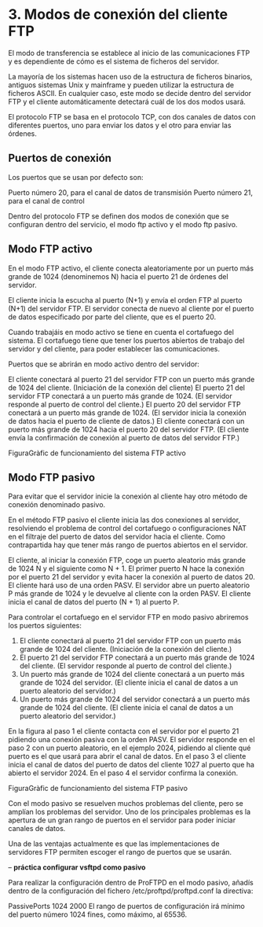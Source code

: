 # 3. Modos de conexión del cliente FTP

El modo de transferencia se establece al inicio de las comunicaciones FTP y es dependiente de cómo es el sistema de ficheros del servidor.

La mayoría de los sistemas hacen uso de la estructura de ficheros binarios, antiguos sistemas Unix y mainframe y pueden utilizar la estructura de ficheros ASCII. En cualquier caso, este modo se decide dentro del servidor FTP y el cliente automáticamente detectará cuál de los dos modos usará.

El protocolo FTP se basa en el protocolo TCP, con dos canales de datos con diferentes puertos, uno para enviar los datos y el otro para enviar las órdenes.

## Puertos de conexión
Los puertos que se usan por defecto son:

Puerto número 20, para el canal de datos de transmisión
Puerto número 21, para el canal de control

Dentro del protocolo FTP se definen dos modos de conexión que se configuran dentro del servicio, el modo ftp activo y el modo ftp pasivo.

## Modo FTP activo
En el modo FTP activo, el cliente conecta aleatoriamente por un puerto más grande de 1024 (denominemos N) hacia el puerto 21 de órdenes del servidor.

El cliente inicia la escucha al puerto (N+1) y envía el orden FTP al puerto (N+1) del servidor FTP. El servidor conecta de nuevo al cliente por el puerto de datos especificado por parte del cliente, que es el puerto 20.

Cuando trabajáis en modo activo se tiene en cuenta el cortafuego del sistema. El cortafuego tiene que tener los puertos abiertos de trabajo del servidor y del cliente, para poder establecer las comunicaciones.

Puertos que se abrirán en modo activo dentro del servidor:

El cliente conectará al puerto 21 del servidor FTP con un puerto más grande de 1024 del cliente. (Iniciación de la conexión del cliente)
El puerto 21 del servidor FTP conectará a un puerto más grande de 1024. (El servidor responde al puerto de control del cliente.)
El puerto 20 del servidor FTP conectará a un puerto más grande de 1024. (El servidor inicia la conexión de datos hacia el puerto de cliente de datos.)
El cliente conectará con un puerto más grande de 1024 hacia el puerto 20 del servidor FTP. (El cliente envía la confirmación de conexión al puerto de datos del servidor FTP.)



FiguraGràfic de funcionamiento del sistema FTP activo

## Modo FTP pasivo
Para evitar que el servidor inicie la conexión al cliente hay otro método de conexión denominado pasivo.

En el método FTP pasivo el cliente inicia las dos conexiones al servidor, resolviendo el problema de control del cortafuego o configuraciones NAT en el filtraje del puerto de datos del servidor hacia el cliente. Como contrapartida hay que tener más rango de puertos abiertos en el servidor.

El cliente, al iniciar la conexión FTP, coge un puerto aleatorio más grande de 1024 N y el siguiente como N + 1.
El primer puerto N hace la conexión por el puerto 21 del servidor y evita hacer la conexión al puerto de datos 20. El cliente hará uso de una orden PASV. 
El servidor abre un puerto aleatorio P más grande de 1024 y le devuelve al cliente con la orden PASV. 
El cliente inicia el canal de datos del puerto (N + 1) al puerto P.

Para controlar el cortafuego en el servidor FTP en modo pasivo abriremos los puertos siguientes:

1. El cliente conectará al puerto 21 del servidor FTP con un puerto más grande de 1024 del cliente. (Iniciación de la conexión del cliente.)
2. El puerto 21 del servidor FTP conectará a un puerto más grande de 1024 del cliente. (El servidor responde al puerto de control del cliente.)
3. Un puerto más grande de 1024 del cliente conectará a un puerto más grande de 1024 del servidor. (El cliente inicia el canal de datos a un puerto aleatorio del servidor.)
4. Un puerto más grande de 1024 del servidor conectará a un puerto más grande de 1024 del cliente. (El cliente inicia el canal de datos a un puerto aleatorio del servidor.)

En la figura al paso 1 el cliente contacta con el servidor por el puerto 21 pidiendo una conexión pasiva con la orden PASV. El servidor responde en el paso 2 con un puerto aleatorio, en el ejemplo 2024, pidiendo al cliente qué puerto es el que usará para abrir el canal de datos. En el paso 3 el cliente inicia el canal de datos del puerto de datos del cliente 1027 al puerto que ha abierto el servidor 2024. En el paso 4 el servidor confirma la conexión.


FiguraGràfic de funcionamiento del sistema FTP pasivo



Con el modo pasivo se resuelven muchos problemas del cliente, pero se amplían los problemas del servidor. Uno de los principales problemas es la apertura de un gran rango de puertos en el servidor para poder iniciar canales de datos.

Una de las ventajas actualmente es que las implementaciones de servidores FTP permiten escoger el rango de puertos que se usarán.

– **práctica configurar vsftpd como pasivo**

Para realizar la configuración dentro de ProFTPD en el modo pasivo, añadís dentro de la configuración del fichero /etc/proftpd/proftpd.conf la directiva:

PassivePorts 1024 2000
El rango de puertos de configuración irá mínimo del puerto número 1024 fines, como máximo, al 65536.

